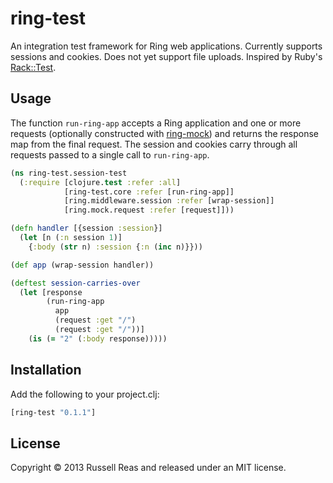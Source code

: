 # ring-test

An integration test framework for Ring web applications. Currently supports sessions and cookies. Does not yet support file uploads. Inspired by Ruby's [Rack::Test](https://github.com/brynary/rack-test).

## Usage

The function `run-ring-app` accepts a Ring application and one or more requests (optionally constructed with [ring-mock](http://github.com/weavejester/ring-mock)) and returns the response map from the final request.  The session and cookies carry through all requests passed to a single call to `run-ring-app`.

```clojure
(ns ring-test.session-test
  (:require [clojure.test :refer :all]
            [ring-test.core :refer [run-ring-app]]
            [ring.middleware.session :refer [wrap-session]]
            [ring.mock.request :refer [request]]))

(defn handler [{session :session}]
  (let [n (:n session 1)]
    {:body (str n) :session {:n (inc n)}}))

(def app (wrap-session handler))

(deftest session-carries-over
  (let [response
        (run-ring-app
          app
          (request :get "/")
          (request :get "/"))]
    (is (= "2" (:body response)))))
```

## Installation

Add the following to your project.clj:

```clojure
[ring-test "0.1.1"]
```

## License

Copyright © 2013 Russell Reas and released under an MIT license.

